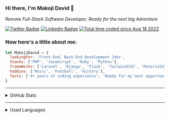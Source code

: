### Hi there, I'm Makoji David 👋

_Remote Full-Stack Software Developer, Ready for the next big Adventure_

[![Twitter Badge](https://img.shields.io/badge/-@sharkleshevon-1ca0f1?style=flat-square&labelColor=1ca0f1&logo=twitter&logoColor=white&link=https://twitter.com/sharkleshevon)](https://twitter.com/sharkleshevon)
[![Linkedin Badge](https://img.shields.io/badge/-Makoji%20David-blue?style=flat-square&logo=Linkedin&logoColor=white&link=https://www.linkedin.com/in/david-makoji-b6090971/)](https://www.linkedin.com/in/david-makoji-b6090971/)
<a href="https://wakatime.com/@63d0ac1e-cac3-4911-80f0-57c87d87c20b"><img src="https://wakatime.com/badge/user/63d0ac1e-cac3-4911-80f0-57c87d87c20b.svg" alt="Total time coded since Aug 18 2022" /></a>

### Now here's a little about me:

```js
let MakojiDavid = {
  lookingFor: 'Front-End, Back-End Development Jobs',
  Stacks: ['PHP', 'JavaScript', 'Ruby', 'Python'],
  frameWorks: ['Laravel', 'Django', 'Flask', 'TailwindCSS', 'MaterialUI', 'Ruby on Rails'],
  hobbies: ['Music', 'Football', 'History'],
  facts: ['4+ years of coding experience', 'Ready for my next opportunity']
}

```

<hr/>

<details>
  <summary>GitHub Stats</summary>
  <p align = "center">
    <img src="https://github-readme-stats.vercel.app/api?username=aceDavon&theme=radical" height="220px" />
  </p>
</details>

<hr/>

<details>
  <summary>Used Languages</summary>
  <p align = "center">
    <img src="https://wakatime.com/share/@63d0ac1e-cac3-4911-80f0-57c87d87c20b/eca811f2-1cde-4fd2-a964-d7a7fdc67a37.svg" height="350px" />
  </p>
</details>
